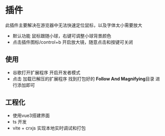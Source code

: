 # 插件
 此插件主要解决在游览器中无法快速定位鼠标，以及字体太小需要放大
 - 默认功能 鼠标跟随小球，右键可调整小球背景颜色
 - 点击插件图标/control+b 开启放大镜，随意点击和按键可关闭

## 使用
- 谷歌打开扩展程序 开启开发者模式
- 点击 加载已解压的扩展程序 找到打包好的 **Follow And Magnifying**目录 进行添加即可

## 工程化
- 使用vue3搭建界面
- ts 开发
- vite + crxjs 实现本地实时调试和打包





